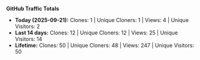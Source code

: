 
**GitHub Traffic Totals**

- **Today (2025-09-21):** Clones: 1 | Unique Cloners: 1 | Views: 4 | Unique Visitors: 2
- **Last 14 days:** Clones: 12 | Unique Cloners: 12 | Views: 25 | Unique Visitors: 14
- **Lifetime:** Clones: 50 | Unique Cloners: 48 | Views: 247 | Unique Visitors: 50
